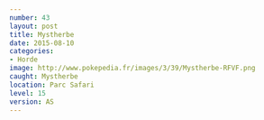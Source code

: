 ```yaml
---
number: 43
layout: post
title: Mystherbe
date: 2015-08-10
categories:
- Horde
image: http://www.pokepedia.fr/images/3/39/Mystherbe-RFVF.png
caught: Mystherbe
location: Parc Safari
level: 15
version: AS
---
```

